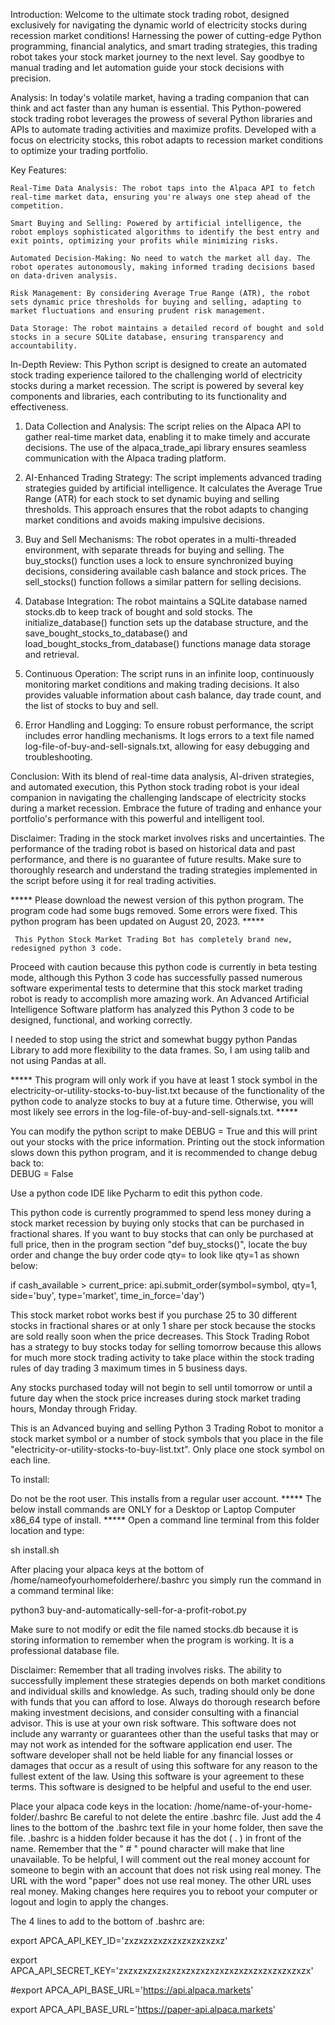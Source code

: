 Introduction:
Welcome to the ultimate stock trading robot, designed exclusively for navigating the dynamic world of electricity stocks during recession market conditions! Harnessing the power of cutting-edge Python programming, financial analytics, and smart trading strategies, this trading robot takes your stock market journey to the next level. Say goodbye to manual trading and let automation guide your stock decisions with precision.

Analysis:
In today's volatile market, having a trading companion that can think and act faster than any human is essential. This Python-powered stock trading robot leverages the prowess of several Python libraries and APIs to automate trading activities and maximize profits. Developed with a focus on electricity stocks, this robot adapts to recession market conditions to optimize your trading portfolio.

Key Features:

    Real-Time Data Analysis: The robot taps into the Alpaca API to fetch real-time market data, ensuring you're always one step ahead of the competition.

    Smart Buying and Selling: Powered by artificial intelligence, the robot employs sophisticated algorithms to identify the best entry and exit points, optimizing your profits while minimizing risks.

    Automated Decision-Making: No need to watch the market all day. The robot operates autonomously, making informed trading decisions based on data-driven analysis.

    Risk Management: By considering Average True Range (ATR), the robot sets dynamic price thresholds for buying and selling, adapting to market fluctuations and ensuring prudent risk management.

    Data Storage: The robot maintains a detailed record of bought and sold stocks in a secure SQLite database, ensuring transparency and accountability.

In-Depth Review:
This Python script is designed to create an automated stock trading experience tailored to the challenging world of electricity stocks during a market recession. The script is powered by several key components and libraries, each contributing to its functionality and effectiveness.

1. Data Collection and Analysis:
The script relies on the Alpaca API to gather real-time market data, enabling it to make timely and accurate decisions. The use of the alpaca_trade_api library ensures seamless communication with the Alpaca trading platform.

2. AI-Enhanced Trading Strategy:
The script implements advanced trading strategies guided by artificial intelligence. It calculates the Average True Range (ATR) for each stock to set dynamic buying and selling thresholds. This approach ensures that the robot adapts to changing market conditions and avoids making impulsive decisions.

3. Buy and Sell Mechanisms:
The robot operates in a multi-threaded environment, with separate threads for buying and selling. The buy_stocks() function uses a lock to ensure synchronized buying decisions, considering available cash balance and stock prices. The sell_stocks() function follows a similar pattern for selling decisions.

4. Database Integration:
The robot maintains a SQLite database named stocks.db to keep track of bought and sold stocks. The initialize_database() function sets up the database structure, and the save_bought_stocks_to_database() and load_bought_stocks_from_database() functions manage data storage and retrieval.

5. Continuous Operation:
The script runs in an infinite loop, continuously monitoring market conditions and making trading decisions. It also provides valuable information about cash balance, day trade count, and the list of stocks to buy and sell.

6. Error Handling and Logging:
To ensure robust performance, the script includes error handling mechanisms. It logs errors to a text file named log-file-of-buy-and-sell-signals.txt, allowing for easy debugging and troubleshooting.

Conclusion:
With its blend of real-time data analysis, AI-driven strategies, and automated execution, this Python stock trading robot is your ideal companion in navigating the challenging landscape of electricity stocks during a market recession. Embrace the future of trading and enhance your portfolio's performance with this powerful and intelligent tool.

Disclaimer:
Trading in the stock market involves risks and uncertainties. The performance of the trading robot is based on historical data and past performance, and there is no guarantee of future results. Make sure to thoroughly research and understand the trading strategies implemented in the script before using it for real trading activities.

***** Please download the newest version of this python program. 
The program code had some bugs removed. Some errors were fixed. 
This python program has been updated on August 20, 2023. *****


     This Python Stock Market Trading Bot has completely brand new, redesigned python 3 code. 
Proceed with caution because this python code is currently in beta testing mode, although 
this Python 3 code has successfully passed numerous software experimental tests to determine that this stock market trading robot is ready to accomplish more amazing work. 
An Advanced Artificial Intelligence Software 
platform has analyzed this Python 3 code to 
be designed, functional, and working 
correctly. 

I needed to stop using the strict and somewhat buggy python Pandas Library to add more flexibility to the data frames. 
So, I am using talib and not using Pandas at all. 

***** This program will only work if you have 
at least 1 stock symbol in the electricity-or-utility-stocks-to-buy-list.txt 
because of the functionality of the python code to analyze stocks to buy 
at a future time. Otherwise, you will most likely see errors in the log-file-of-buy-and-sell-signals.txt. *****

You can modify the python script to make DEBUG = True   and this will print out your stocks with the price information. 
Printing out the stock information slows down this python program, and it is recommended to change debug back to:  
DEBUG = False

Use a python code IDE like Pycharm to edit 
this python code. 

This python code is currently programmed to 
spend less money during a stock market 
recession by buying only stocks that can 
be purchased in fractional shares. 
If you want to buy stocks that can only 
be purchased at full price, then in 
the program section "def buy_stocks()", locate the buy order and change the buy order code qty= to look like qty=1 as shown below: 

if cash_available > current_price:
    api.submit_order(symbol=symbol, qty=1, side='buy', type='market', time_in_force='day')


This stock market robot works best if you purchase 25 to 30 different stocks in fractional shares 
or at only 1 share per stock because the stocks are sold really soon when the price decreases. This Stock Trading Robot has a strategy to buy stocks today for selling tomorrow because this allows for much more stock trading activity to take place within the stock trading rules of day trading 3 maximum times in 5 business days. 

Any stocks purchased today will not begin to sell until tomorrow or until a future day when the stock price increases during stock market 
trading hours, Monday through Friday. 



This is an Advanced buying and selling Python 3 Trading Robot 
to monitor a stock market symbol or a number of stock symbols that you place in the file "electricity-or-utility-stocks-to-buy-list.txt". 
Only place one stock symbol on each line. 
 

To install:

Do not be the root user. This installs from a regular user account. 
***** The below install commands are ONLY for a Desktop or Laptop Computer x86_64 type of install. ***** 
Open a command line terminal from this folder location and type: 

sh install.sh

After placing your alpaca keys at the bottom of /home/nameofyourhomefolderhere/.bashrc you simply run the command in a command terminal like:

python3 buy-and-automatically-sell-for-a-profit-robot.py 

Make sure to not modify or edit the file named stocks.db because 
it is storing information to remember when the program is working. It is a professional database file. 

Disclaimer: Remember that all trading involves risks. The ability to successfully implement these strategies depends on both market conditions and individual skills and knowledge. As such, trading should only be done with funds that you can afford to lose. Always do thorough research before making investment decisions, and consider consulting with a financial advisor. This is use at your own risk software. This software does not include any warranty or guarantees other than the useful tasks that may or may not work as intended for the software application end user. The software developer shall not be held liable for any financial losses or damages that occur as a result of using this software for any reason to the fullest extent of the law. Using this software is your agreement to these terms. This software is designed to be helpful and useful to the end user.

Place your alpaca code keys in the location: /home/name-of-your-home-folder/.bashrc Be careful to not delete the entire .bashrc file. Just add the 4 lines to the bottom of the .bashrc text file in your home folder, then save the file. .bashrc is a hidden folder because it has the dot ( . ) in front of the name. Remember that the " # " pound character will make that line unavailable. To be helpful, I will comment out the real money account for someone to begin with an account that does not risk using real money. The URL with the word "paper" does not use real money. The other URL uses real money. Making changes here requires you to reboot your computer or logout and login to apply the changes.

The 4 lines to add to the bottom of .bashrc are:

export APCA_API_KEY_ID='zxzxzxzxzxzxzxzxzxzxz'

export APCA_API_SECRET_KEY='zxzxzxzxzxzxzxzxzxzxzxzxzxzxzxzxzxzxzxzx'

#export APCA_API_BASE_URL='https://api.alpaca.markets'

export APCA_API_BASE_URL='https://paper-api.alpaca.markets'
